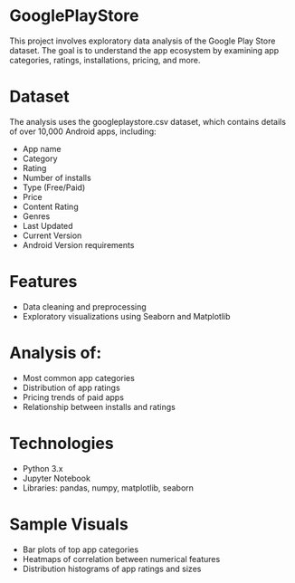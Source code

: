 # GooglePlayStore
This project involves exploratory data analysis of the Google Play Store dataset. The goal is to understand the app ecosystem by examining app categories, ratings, installations, pricing, and more.
# Dataset
The analysis uses the googleplaystore.csv dataset, which contains details of over 10,000 Android apps, including:
* App name
* Category
* Rating
* Number of installs
* Type (Free/Paid)
* Price
* Content Rating
* Genres
* Last Updated
* Current Version
* Android Version requirements

# Features
* Data cleaning and preprocessing
* Exploratory visualizations using Seaborn and Matplotlib

# Analysis of:
* Most common app categories
* Distribution of app ratings
* Pricing trends of paid apps
* Relationship between installs and ratings

# Technologies
* Python 3.x
* Jupyter Notebook
* Libraries: pandas, numpy, matplotlib, seaborn

# Sample Visuals
* Bar plots of top app categories
* Heatmaps of correlation between numerical features
* Distribution histograms of app ratings and sizes
